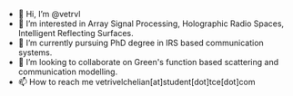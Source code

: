 - 👋 Hi, I’m @vetrvl
- 👀 I’m interested in Array Signal Processing, Holographic Radio Spaces, Intelligent Reflecting Surfaces.
- 🌱 I’m currently pursuing PhD degree in IRS based communication systems.
- 💞️ I’m looking to collaborate on Green's function based scattering and communication modelling.
- 📫 How to reach me vetrivelchelian[at]student[dot]tce[dot]com

<!---
vetrvl/vetrvl is a ✨ special ✨ repository because its `README.md` (this file) appears on your GitHub profile.
You can click the Preview link to take a look at your changes.
--->
